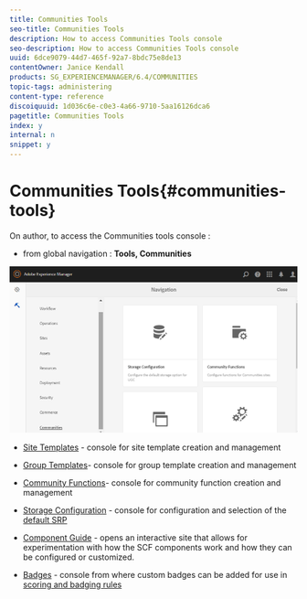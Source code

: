 ```yaml
---
title: Communities Tools
seo-title: Communities Tools
description: How to access Communities Tools console
seo-description: How to access Communities Tools console
uuid: 6dce9079-44d7-465f-92a7-8bdc75e8de13
contentOwner: Janice Kendall
products: SG_EXPERIENCEMANAGER/6.4/COMMUNITIES
topic-tags: administering
content-type: reference
discoiquuid: 1d036c6e-c0e3-4a66-9710-5aa16126dca6
pagetitle: Communities Tools
index: y
internal: n
snippet: y
---
```


# Communities Tools{#communities-tools}

On author, to access the Communities tools console :

* from global navigation : **Tools, Communities**

![](assets/chlimage_1-128.png)

* [Site Templates](../../communities/using/sites.md) - console for site template creation and management
* [Group Templates](../../communities/using/tools-groups.md)- console for group template creation and management
* [Community Functions](../../communities/using/functions.md)- console for community function creation and management
* [Storage Configuration](../../communities/using/srp-config.md) - console for configuration and selection of the [default SRP](../../communities/using/working-with-srp.md)

* [Component Guide](../../communities/using/components-guide.md) - opens an interactive site that allows for experimentation with how the SCF components work and how they can be configured or customized.
* [Badges](../../communities/using/badges.md) - console from where custom badges can be added for use in [scoring and badging rules](../../communities/using/implementing-scoring.md)

